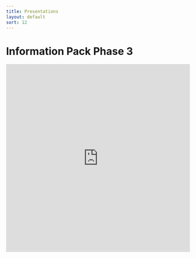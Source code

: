 ```yaml
---
title: Presentations
layout: default
sort: 12
---
```

# Information Pack Phase 3
<iframe src="https://npp-uk.org/assets/pdf/information-pack-phase-3.pdf" width='100%' height='515px' frameborder='0'>


